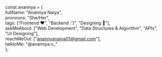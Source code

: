 const anannya = {  
  fullName: "Anannya Naiya",  
  pronouns: "She/Her",  
  tags: ["Frontend ❤", "Backend :')", "Designing 🙌"],  
  askMeAbout: ["Web Development", "Data Structures & Algorithm", "APIs",  "UI Designing"],  
  reachMeOut: ["anannyanaiya01@gmail.com"],  
  talktoMe: "@anannya.n_"  
};

<!---
anannya-01/anannya-01 is a ✨ special ✨ repository because its `README.md` (this file) appears on your GitHub profile.
You can click the Preview link to take a look at your changes.
--->
